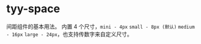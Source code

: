 # tyy-space

间距组件的基本用法。
<demo src="../../../examples/src/components/space/space.vue"></demo>
内置 4 个尺寸，`mini - 4px` `small - 8px (默认)` `medium - 16px` `large - 24px`，也支持传数字来自定义尺寸。
<demo src="../../../examples/src/components/space/space-size.vue"></demo>
